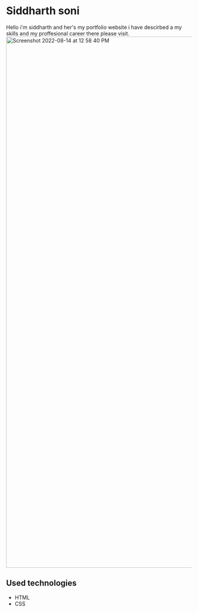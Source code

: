 # Siddharth soni
Hello i'm siddharth and her's my portfolio website i have descirbed a my skills and my proffesional career there please visit. 
<img width="1440" alt="Screenshot 2022-08-14 at 12 58 40 PM" src="https://user-images.githubusercontent.com/84630436/184526940-b60efc80-b9f8-4ce3-a18b-962195da2b14.png">
## Used technologies 
 - HTML
 - CSS
